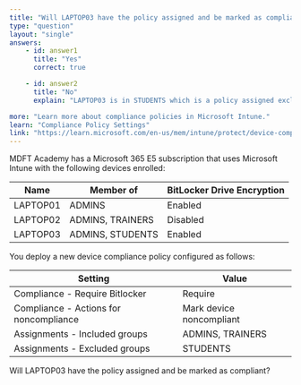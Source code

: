```yaml
---
title: "Will LAPTOP03 have the policy assigned and be marked as compliant?"
type: "question"
layout: "single"
answers:
    - id: answer1
      title: "Yes"
      correct: true

    - id: answer2
      title: "No" 
      explain: "LAPTOP03 is in STUDENTS which is a policy assigned excluded group. Exclusion takes precedence over inclusion, so the assigned inclusion to ADMINS is ignored. The policy is not assigned, and the unassigned device is marked compliant by default."

more: "Learn more about compliance policies in Microsoft Intune."
learn: "Compliance Policy Settings"
link: "https://learn.microsoft.com/en-us/mem/intune/protect/device-compliance-get-started"
---
```

MDFT Academy has a Microsoft 365 E5 subscription that uses Microsoft Intune with the following devices enrolled:

| Name     | Member of        | BitLocker Drive Encryption |
|----------|------------------|----------------------------|
| LAPTOP01 | ADMINS          | Enabled                    |
| LAPTOP02 | ADMINS, TRAINERS | Disabled                   |
| LAPTOP03 | ADMINS, STUDENTS | Enabled                    |

You deploy a new device compliance policy configured as follows:

| Setting                                | Value                     |
|----------------------------------------|---------------------------|
| Compliance - Require Bitlocker         | Require                   |
| Compliance - Actions for noncompliance | Mark device noncompliant  |
| Assignments - Included groups          | ADMINS, TRAINERS           |
| Assignments - Excluded groups          | STUDENTS                   |

Will LAPTOP03 have the policy assigned and be marked as compliant?
